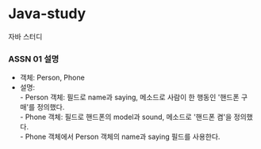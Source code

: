 # Java-study
자바 스터디

### ASSN 01 설명
- 객체: Person, Phone
- 설명:
<br />- Person 객체: 필드로 name과 saying, 메소드로 사람이 한 행동인 '핸드폰 구매'를 정의했다.
<br />- Phone 객체: 필드로 핸드폰의 model과 sound, 메소드로 '핸드폰 켬'을 정의했다.
<br />- Phone 객체에서 Person 객체의 name과 saying 필드를 사용한다.
